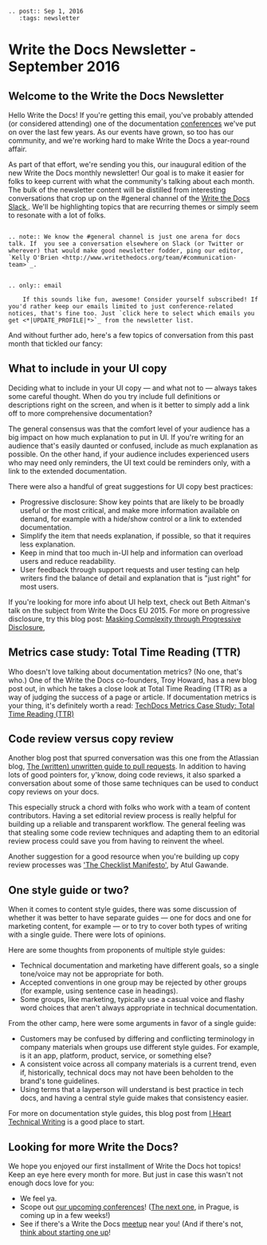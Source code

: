 ```eval_rst

.. post:: Sep 1, 2016
   :tags: newsletter

```

# Write the Docs Newsletter - September 2016

## Welcome to the Write the Docs Newsletter

Hello Write the Docs! If you're getting this email, you've probably attended (or considered attending) one of the documentation [conferences](http://www.writethedocs.org/conf/) we've put on over the last few years. As our events have grown, so too has our community, and we're working hard to make Write the Docs a year-round affair. 

As part of that effort, we're sending you this, our inaugural edition of the new Write the Docs monthly newsletter! Our goal is to make it easier for folks to keep current with what the community's talking about each month. The bulk of the newsletter content will be distilled from interesting conversations that crop up on the #general channel of the [Write the Docs Slack ](http://slack.writethedocs.org/). We'll be highlighting topics that are recurring themes or simply seem to resonate with a lot of folks. 

```eval_rst 

.. note:: We know the #general channel is just one arena for docs talk. If  you see a conversation elsewhere on Slack (or Twitter or wherever) that would make good newsletter fodder, ping our editor, `Kelly O'Brien <http://www.writethedocs.org/team/#communication-team>`_.

```

```eval_rst 

.. only:: email

    If this sounds like fun, awesome! Consider yourself subscribed! If you'd rather keep our emails limited to just conference-related notices, that's fine too. Just `click here to select which emails you get <*|UPDATE_PROFILE|*>`_ from the newsletter list. 
```

And without further ado, here's a few topics of conversation from this past month that tickled our fancy: 

## What to include in your UI copy

Deciding what to include in your UI copy — and what not to — always takes some careful thought. When do you try include full definitions or descriptions right on the screen, and when is it better to simply add a link off to more comprehensive documentation? 

The general consensus was that the comfort level of your audience has a big impact on how much explanation to put in UI. If you're writing for an audience that's easily daunted or confused, include as much explanation as possible. On the other hand, if your audience includes experienced users who may need only reminders, the UI text could be reminders only, with a link to the extended documentation.

There were also a handful of great suggestions for UI copy best practices:

* Progressive disclosure: Show key points that are likely to be broadly useful or the most critical, and make more information available on demand, for example with a hide/show control or a link to extended documentation. 
* Simplify the item that needs explanation, if possible, so that it requires less explanation.
* Keep in mind that too much in-UI help and information can overload users and reduce readability.
* User feedback through support requests and user testing can help writers find the balance of detail and explanation that is "just right" for most users.

If you're looking for more info about UI help text, check out Beth Aitman's talk on the subject from Write the Docs EU 2015. For more on progressive disclosure, try this blog post: [Masking Complexity through Progressive Disclosure](blog.recurly.com/2013/04/masking-complexity-through-progressive-disclosure),


## Metrics case study: Total Time Reading (TTR)

Who doesn't love talking about documentation metrics? (No one, that's who.) One of the Write the Docs co-founders, Troy Howard, has a new blog post out, in which he takes a close look at Total Time Reading (TTR) as a way of judging the success of a page or article. If documentation metrics is your thing, it's definitely worth a read: 
[TechDocs Metrics Case Study: Total Time Reading (TTR)](http://blog.thoward37.me/articles/techdocs-metrics-total-time-reading-(ttr))


## Code review versus copy review

Another blog post that spurred conversation was this one from the Atlassian blog, [The (written) unwritten guide to pull requests](http://blogs.atlassian.com/2016/07/written-unwritten-guide-pull-requests/). In addition to having lots of good pointers for, y'know, doing code reviews, it also sparked a conversation about some of those same techniques can be used to conduct copy reviews on your docs. 

This especially struck a chord with folks who work with a team of content contributors. Having a set editorial review process is really helpful for building up a reliable and transparent workflow. The general feeling was that stealing some code review techniques and adapting them to an editorial review process could save you from having to reinvent the wheel. 

Another suggestion for a good resource when you're building up copy review processes was ['The Checklist Manifesto'](http://www.powells.com/book/checklist-manifesto-9780805091748), by Atul Gawande.

## One style guide or two?

When it comes to content style guides, there was some discussion of whether it was better to have separate guides — one for docs and one for marketing content, for example — or to try to cover both types of writing with a single guide. There were lots of opinions. 

Here are some thoughts from proponents of multiple style guides:

* Technical documentation and marketing have different goals, so a single tone/voice may not be appropriate for both.
* Accepted conventions in one group may be rejected by other groups (for example, using sentence case in headings).
* Some groups, like marketing, typically use a casual voice and flashy word choices that aren't always appropriate in technical documentation.

From the other camp, here were some arguments in favor of a single guide:

* Customers may be confused by differing and conflicting terminology in company materials when groups use different style guides. For example, is it an app, platform, product, service, or something else?
* A consistent voice across all company materials is a current trend, even if, historically, technical docs may not have been beholden to the brand's tone guidelines.
* Using terms that a layperson will understand is best practice in tech docs, and having a central style guide makes that consistency easier.

For more on documentation style guides, this blog post from [I Heart Technical Writing](http://www.ihearttechnicalwriting.com/style-guide-technical-writing/) is a good place to start. 

## Looking for more Write the Docs?

We hope you enjoyed our first installment of Write the Docs hot topics! Keep an eye here every month for more. But just in case this wasn't not enough docs love for you:

* We feel ya. 
* Scope out [our upcoming conferences](http://www.writethedocs.org/conf/)! ([The next one](http://www.writethedocs.org/conf/eu/2016/), in Prague, is coming up in a few weeks!)
* See if there's a Write the Docs [meetup](http://www.writethedocs.org/meetups/) near you! (And if there's not, [think about starting one up](http://www.writethedocs.org/organizer-guide/meetups/starting/)!
